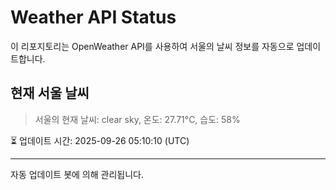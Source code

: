 
# Weather API Status

이 리포지토리는 OpenWeather API를 사용하여 서울의 날씨 정보를 자동으로 업데이트합니다.

## 현재 서울 날씨
> 서울의 현재 날씨: clear sky, 온도: 27.71°C, 습도: 58%

⏳ 업데이트 시간: 2025-09-26 05:10:10 (UTC)

---
자동 업데이트 봇에 의해 관리됩니다.
